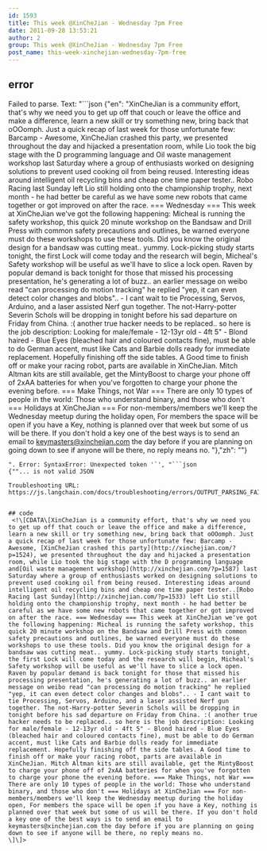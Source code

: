 ```yaml
---
id: 1593
title: This week @XinCheJian - Wednesday 7pm Free
date: 2011-09-28 13:53:21
author: 2
group: This week @XinCheJian - Wednesday 7pm Free
post_name: this-week-xinchejian-wednesday-7pm-free
---
```


## error
Failed to parse. Text: "```json
{"en": "XinCheJian is a community effort, that's why we need you to get up off that couch or leave the office and make a difference, learn a new skill or try something new, bring back that oOOomph. Just a quick recap of last week for those unfortunate few: Barcamp - Awesome, XinCheJian crashed this party, we presented throughout the day and hijacked a presentation room, while Lio took the big stage with the D programming language and Oil waste management workshop last Saturday where a group of enthusiasts worked on designing solutions to prevent used cooking oil from being reused. Interesting ideas around intelligent oil recycling bins and cheap one time paper tester.. Robo Racing last Sunday left Lio still holding onto the championship trophy, next month - he had better be careful as we have some new robots that came together or got improved on after the race. === Wednesday === This week at XinCheJian we've got the following happening: Micheal is running the safety workshop, this quick 20 minute workshop on the Bandsaw and Drill Press with common safety precautions and outlines, be warned everyone must do these workshops to use these tools. Did you know the original design for a bandsaw was cutting meat.. yummy. Lock-picking study starts tonight, the first Lock will come today and the research will begin, Micheal's Safety workshop will be useful as we'll have to slice a lock open. Raven by popular demand is back tonight for those that missed his processing presentation, he's generating a lot of buzz.. an earlier message on weibo read \"can processing do motion tracking\" he replied \"yep, it can even detect color changes and blobs\".. - I cant wait to tie Processing, Servos, Arduino, and a laser assisted Nerf gun together. The not-Harry-potter Severin Schols will be dropping in tonight before his sad departure on Friday from China. :( another true hacker needs to be replaced.. so here is the job description: Looking for male/female - 12-13yr old - 4ft 5\" - Blond haired - Blue Eyes (bleached hair and coloured contacts fine), must be able to do German accent, must like Cats and Barbie dolls ready for immediate replacement. Hopefully finishing off the side tables. A Good time to finish off or make your racing robot, parts are available in XinCheJian. Mitch Altman kits are still available, get the MintyBoost to charge your phone off of 2xAA batteries for when you've forgotten to charge your phone the evening before. === Make Things, not War === There are only 10 types of people in the world: Those who understand binary, and those who don't === Holidays at XinCheJian === For non-members/members we'll keep the Wednesday meetup during the holiday open, For members the space will be open if you have a Key, nothing is planned over that week but some of us will be there. If you don't hold a key one of the best ways is to send an email to keymasters@xinchejian.com the day before if you are planning on going down to see if anyone will be there, no reply means no.  "},"zh": ""}
```
". Error: SyntaxError: Unexpected token '`', "```json
{""... is not valid JSON

Troubleshooting URL: https://js.langchain.com/docs/troubleshooting/errors/OUTPUT_PARSING_FAILURE/


## code
 <!\[CDATA\[XinCheJian is a community effort, that's why we need you to get up off that couch or leave the office and make a difference, learn a new skill or try something new, bring back that oOOomph. Just a quick recap of last week for those unfortunate few: Barcamp - Awesome, [XinCheJian crashed this party](http://xinchejian.com/?p=1524), we presented throughout the day and hijacked a presentation room, while Lio took the big stage with the D programming language and[Oil waste management workshop](http://xinchejian.com/?p=1587) last Saturday where a group of enthusiasts worked on designing solutions to prevent used cooking oil from being reused. Interesting ideas around intelligent oil recycling bins and cheap one time paper tester..[Robo Racing last Sunday](http://xinchejian.com/?p=1533) left Lio still holding onto the championship trophy, next month - he had better be careful as we have some new robots that came together or got improved on after the race. === Wednesday === This week at XinCheJian we've got the following happening: Micheal is running the safety workshop, this quick 20 minute workshop on the Bandsaw and Drill Press with common safety precautions and outlines, be warned everyone must do these workshops to use these tools. Did you know the original design for a bandsaw was cutting meat.. yummy. Lock-picking study starts tonight, the first Lock will come today and the research will begin, Micheal's Safety workshop will be useful as we'll have to slice a lock open. Raven by popular demand is back tonight for those that missed his processing presentation, he's generating a lot of buzz.. an earlier message on weibo read "can processing do motion tracking" he replied "yep, it can even detect color changes and blobs".. - I cant wait to tie Processing, Servos, Arduino, and a laser assisted Nerf gun together. The not-Harry-potter Severin Schols will be dropping in tonight before his sad departure on Friday from China. :( another true hacker needs to be replaced.. so here is the job description: Looking for male/female - 12-13yr old - 4ft 5" - Blond haired - Blue Eyes (bleached hair and coloured contacts fine), must be able to do German accent, must like Cats and Barbie dolls ready for immediate replacement. Hopefully finishing off the side tables. A Good time to finish off or make your racing robot, parts are available in XinCheJian. Mitch Altman kits are still available, get the MintyBoost to charge your phone off of 2xAA batteries for when you've forgotten to charge your phone the evening before. === Make Things, not War === There are only 10 types of people in the world: Those who understand binary, and those who don't === Holidays at XinCheJian === For non-members/members we'll keep the Wednesday meetup during the holiday open, For members the space will be open if you have a Key, nothing is planned over that week but some of us will be there. If you don't hold a key one of the best ways is to send an email to keymasters@xinchejian.com the day before if you are planning on going down to see if anyone will be there, no reply means no.  
\]\]> 
